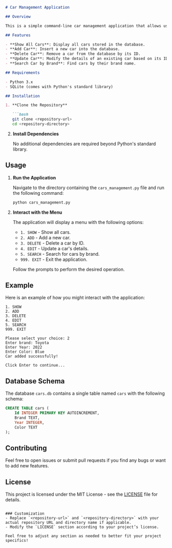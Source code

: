 ```markdown
# Car Management Application

## Overview

This is a simple command-line car management application that allows users to perform various operations on a car database using SQLite. The application supports adding, deleting, updating, and displaying cars, as well as searching for cars by their brand.

## Features

- **Show All Cars**: Display all cars stored in the database.
- **Add Car**: Insert a new car into the database.
- **Delete Car**: Remove a car from the database by its ID.
- **Update Car**: Modify the details of an existing car based on its ID.
- **Search Car by Brand**: Find cars by their brand name.

## Requirements

- Python 3.x
- SQLite (comes with Python's standard library)

## Installation

1. **Clone the Repository**

   ```bash
   git clone <repository-url>
   cd <repository-directory>
   ```

2. **Install Dependencies**

   No additional dependencies are required beyond Python's standard library.

## Usage

1. **Run the Application**

   Navigate to the directory containing the `cars_management.py` file and run the following command:

   ```bash
   python cars_management.py
   ```

2. **Interact with the Menu**

   The application will display a menu with the following options:
   
   - `1. SHOW` - Show all cars.
   - `2. ADD` - Add a new car.
   - `3. DELETE` - Delete a car by ID.
   - `4. EDIT` - Update a car's details.
   - `5. SEARCH` - Search for cars by brand.
   - `999. EXIT` - Exit the application.

   Follow the prompts to perform the desired operation.

## Example

Here is an example of how you might interact with the application:

```
1. SHOW
2. ADD
3. DELETE
4. EDIT
5. SEARCH
999. EXIT

Please select your choice: 2
Enter brand: Toyota
Enter Year: 2022
Enter Color: Blue
Car added successfully!

Click Enter to continue...
```

## Database Schema

The database `cars.db` contains a single table named `cars` with the following schema:

```sql
CREATE TABLE cars (
    Id INTEGER PRIMARY KEY AUTOINCREMENT,
    Brand TEXT,
    Year INTEGER,
    Color TEXT
);
```

## Contributing

Feel free to open issues or submit pull requests if you find any bugs or want to add new features.

## License

This project is licensed under the MIT License - see the [LICENSE](LICENSE) file for details.
```

### Customization
- Replace `<repository-url>` and `<repository-directory>` with your actual repository URL and directory name if applicable.
- Modify the `LICENSE` section according to your project’s license.

Feel free to adjust any section as needed to better fit your project specifics!